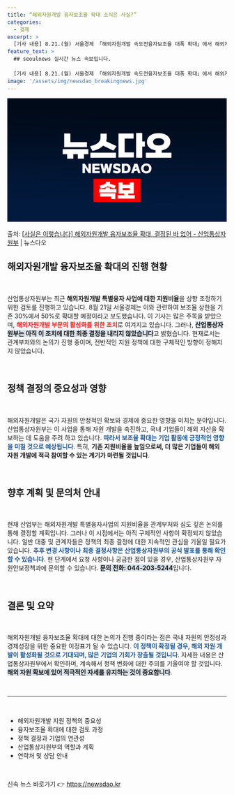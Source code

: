 ```yaml
---
title: “해외자원개발 융자보조율 확대 소식은 사실?”
categories:
  - 경제
excerpt: >
  [기사 내용] 8.21.(월) 서울경제 「해외자원개발 속도전융자보조율 대폭 확대」에서 해외자원개발 특별융자 …
feature_text: >
  ## seoulnews 실시간 뉴스 속보입니다.

  [기사 내용] 8.21.(월) 서울경제 「해외자원개발 속도전융자보조율 대폭 확대」에서 해외자원개발 특별융자 …
image: '/assets/img/newsdao_breakingnews.jpg'
---
```


![뉴스다오 속보](/assets/img/newsdao_breakingnews.jpg)

<p>출처: <a href="https://newsdao.kr/1667" rel="dofollow">[사실은 이렇습니다] 해외자원개발 융자보조율 확대, 결정된 바 없어 - 산업통상자원부</a> | 뉴스다오</p>

<h2 data-ke-size="size26">해외자원개발 융자보조율 확대의 진행 현황</h2>

<p data-ke-size="size16">&nbsp;</p>

산업통상자원부는 최근 **해외자원개발 특별융자 사업에 대한 지원비율**을 상향 조정하기 위한 검토를 진행하고 있습니다. 8월 21일 서울경제는 이와 관련하여 보조율 상한을 기존 30%에서 50%로 확대할 예정이라고 보도했습니다. 이 기사는 많은 주목을 받았으며, <b><span style="color: #ee2323;">해외자원개발 부문의 활성화를 위한 조치</span></b>로 여겨지고 있습니다. 그러나, <b><span style="background-color: #21538527;">산업통상자원부는 아직 이 조치에 대한 최종 결정을 내리지 않았습니다</span></b>고 밝혔습니다. 현재로서는 관계부처와의 논의가 진행 중이며, 전반적인 지원 정책에 대한 구체적인 방향이 정해지지 않았습니다.

<p data-ke-size="size16">&nbsp;</p>

<h2 data-ke-size="size26">정책 결정의 중요성과 영향</h2>

<p data-ke-size="size16">&nbsp;</p>

해외자원개발은 국가 자원의 안정적인 확보와 경제에 중요한 영향을 미치는 분야입니다. 산업통상자원부는 이 사업을 통해 자원 개발을 촉진하고, 국내 기업들이 해외 자산을 확보하는 데 도움을 주려 하고 있습니다. <b><span style="color: #1a5490;">따라서 보조율 확대는 기업 활동에 긍정적인 영향을 미칠 것으로 예상됩니다</span></b>. 특히, <b><span style="ee2323;">기존 지원비율을 높임으로써, 더 많은 기업들이 해외 자원 개발에 적극 참여할 수 있는 계기가 마련될 것입니다</span></b>.

<p data-ke-size="size16">&nbsp;</p>

<h2 data-ke-size="size26">향후 계획 및 문의처 안내</h2>

<p data-ke-size="size16">&nbsp;</p>

현재 산업부는 해외자원개발 특별융자사업의 지원비율을 관계부처와 심도 깊은 논의를 통해 결정할 계획입니다. 그러나 이 시점에서는 아직 구체적인 사항이 확정되지 않았습니다. 일반 대중 및 관계자들은 정책의 최종 결정에 대한 지속적인 관심을 기울일 필요가 있습니다. <b><span style="color: #1a5490;">추후 변경 사항이나 최종 결정사항은 산업통상자원부의 공식 발표를 통해 확인할 수 있습니다</span></b>. 현 단계에서 요청 사항이나 궁금한 점이 있을 경우, 산업통상자원부 자원안보정책과에 문의할 수 있습니다. <b><span style="background-color: #21538527;">문의 전화: 044-203-5244</span></b>입니다.

<p data-ke-size="size16">&nbsp;</p>

<h2 data-ke-size="size26">결론 및 요약</h2>

<p data-ke-size="size16">&nbsp;</p>

해외자원개발 융자보조율 확대에 대한 논의가 진행 중이라는 점은 국내 자원의 안정성과 경제성장을 위한 중요한 이정표가 될 수 있습니다. <b><span style="color: #1a5490;">이 정책이 확정될 경우, 해외 자원 개발이 활성화될 것으로 기대되며, 많은 기업의 기회가 창출될 것입니다</span></b>. 자세한 내용은 산업통상자원부에서 확인하며, 계속해서 정책 변화에 대한 주의를 기울여야 할 것입니다. <b><span style="background-color: #21538527;">해외 자원 확보에 있어 적극적인 자세를 유지하는 것이 중요합니다</span></b>.

<p data-ke-size="size16">&nbsp;</p>

<hr />

<p data-ke-size="size16">&nbsp;</p>

<ul>
    <li>해외자원개발 지원 정책의 중요성</li>
    <li>융자보조율 확대에 대한 검토 과정</li>
    <li>정책 결정과 기업의 연관성</li>
    <li>산업통상자원부의 역할과 계획</li>
    <li>연락처 및 상담 안내</li>
</ul>

<p data-ke-size="size16">&nbsp;</p> 

신속 뉴스 바로가기 👉 <a href="https://newsdao.kr" rel="dofollow">https://newsdao.kr</a>


